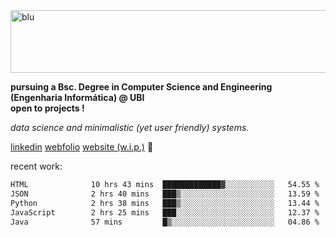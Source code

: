 
<img width="1415" height="100" alt="blu" src="https://github.com/rdsilva01/rdsilva01/assets/101207588/deb060e5-d035-4f09-b511-e3f50605b207">

**pursuing a Bsc. Degree in Computer Science and Engineering (Engenharia Informática) @ UBI** \
**open to projects !**

*data science and minimalistic (yet user friendly) systems.*

[linkedin](https://www.linkedin.com/in/rodrigo-silva-455b291bb/)
[webfolio](https://rdsilva01.github.io/portfolio-resume)
[website (w.i.p.)](https://rdsilva01.github.io/) 🏁

<!-- ![](https://komarev.com/ghpvc/?username=rdsilva01) -->

recent work:
<!--START_SECTION:waka-->

```txt
HTML              10 hrs 43 mins  █████████████▓░░░░░░░░░░░   54.55 %
JSON              2 hrs 40 mins   ███▒░░░░░░░░░░░░░░░░░░░░░   13.59 %
Python            2 hrs 38 mins   ███▒░░░░░░░░░░░░░░░░░░░░░   13.44 %
JavaScript        2 hrs 25 mins   ███░░░░░░░░░░░░░░░░░░░░░░   12.37 %
Java              57 mins         █▒░░░░░░░░░░░░░░░░░░░░░░░   04.86 %
```

<!--END_SECTION:waka-->

